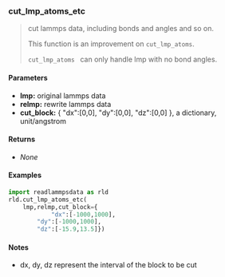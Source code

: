 ### cut_lmp_atoms_etc

> cut lammps data, including bonds and angles and so on.
>
> This function is an improvement on `cut_lmp_atoms`.
>
> `cut_lmp_atoms ` can only handle lmp with no bond angles.

#### Parameters

- **lmp:** original lammps data
- **relmp:** rewrite lammps data
- **cut_block:** {  "dx":[0,0],
                          "dy":[0,0],
                          "dz":[0,0]
                          }, a dictionary, unit/angstrom

#### Returns

- *None*

#### Examples

```python
import readlammpsdata as rld
rld.cut_lmp_atoms_etc(
    lmp,relmp,cut_block={
	        "dx":[-1000,1000],
 		"dy":[-1000,1000],
 		"dz":[-15.9,13.5]})
```

#### Notes

- dx, dy, dz represent the interval of the block to be cut